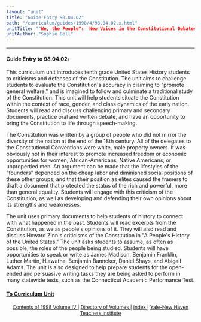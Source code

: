 ```yaml
---
layout: "unit"
title: "Guide Entry 98.04.02"
path: "/curriculum/guides/1998/4/98.04.02.x.html"
unitTitle: ""We, the People":  New Voices in the Constitutional Debates"
unitAuthor: "Sophie Bell"
---
```

<body>
 <p>
 </p>
 <hr/>
 <h4>
  Guide Entry to 98.04.02:
 </h4>
 This curriculum unit introduces tenth grade United States History students to criticisms and defenses of the Constitution.  The unit aims to challenge students to evaluate the Constitution's accuracy in claiming to "promote general welfare," and is imagined to follow and culminate a traditional study of the Constitution.  This unit will help students situate the Constitution within the context of race, gender, and class dynamics of the early nation.  Students will read and discuss challenging primary and secondary documents, practice oral and written debate, and have an opportunity to bring the Constitution to life through speech-making.
 <p>
  The Constitution was written by a group of people who did not mirror the diversity of the nation at the end of the 18th century.  All of the delegates to the Constitutional Conventions were white, male property owners.  It was obviously not in their interest to promote increased freedom or economic opportunities for women, African-Americans, Native Americans, or unpropertied men.  An argument can be made that the lifestyles of the "founders" depended on the cheap labor and diminished social positions of these other groups, and that their position as elites caused the framers to draft a document that protected the status of the rich and powerful, more than general equality.  Students will engage with this criticism of the Constitution, as well as developing and defending their own opinions about its strengths and weaknesses.
 </p>
 <p>
  The unit uses primary documents to help students of history to connect with what happened in the past.  Students will read excerpts from the Constitution, as we as people's opinions of it.  They will also read and discuss Howard Zinn's criticisms of the Constitution in "A People's History of the United States."  The unit asks students to assume, as often as possible, the roles of the people being studied.  Students will have opportunities to speak or write as James Madison, Benjamin Franklin, Luther Martin, Hiawatha, Benjamin Banneker, Daniel Shays, and Abigail Adams.  The unit is also designed to help prepare students for the open-ended and persuasive writing tasks they are being asked to perform in many statewide tests, such as the Connecticut Academic Performance Test.
 </p>
 <p>
 </p>
 <p>
 </p>
 <h4>
  <a href="../../../units/1998/4/98.04.02.x.html">
   To Curriculum Unit
  </a>
 </h4>
 <center>
  <font size="-1">
   <a href="../../../units/1998/4/">
    Contents of 1998 Volume IV
   </a>
   |
   <a href="../../../units/">
    Directory of Volumes
   </a>
   |
   <a href="../../../indexes/">
    Index
   </a>
   |
   <a href="../../../../">
    Yale-New Haven Teachers Institute
   </a>
  </font>
 </center>
</body>
